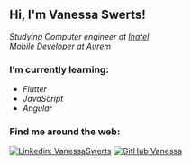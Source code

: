 ## Hi, I'm Vanessa Swerts! 
<p><em>Studying Computer engineer at <a href="https://inatel.br/home/">Inatel</a></br> Mobile Developer at <a href="https://aurem.com.br/">Aurem</a> 
</em></p>

### I’m currently learning: 
- <l><em> Flutter </em></l> 
- <l><em> JavaScript </em></l> 
- <l><em> Angular </em></l> 

### Find me around the web: 

[![Linkedin: VanessaSwerts](https://img.shields.io/badge/-vanessaswerts-blue?style=flat-square&logo=Linkedin&logoColor=white&link=https://www.linkedin.com/in/thaianebraga/)](https://www.linkedin.com/in/vanessaswerts/)
[![GitHub Vanessa]( https://img.shields.io/github/followers/VanessaSwerts?label=follow&style=social)](https://github.com/VanessaSwerts)
